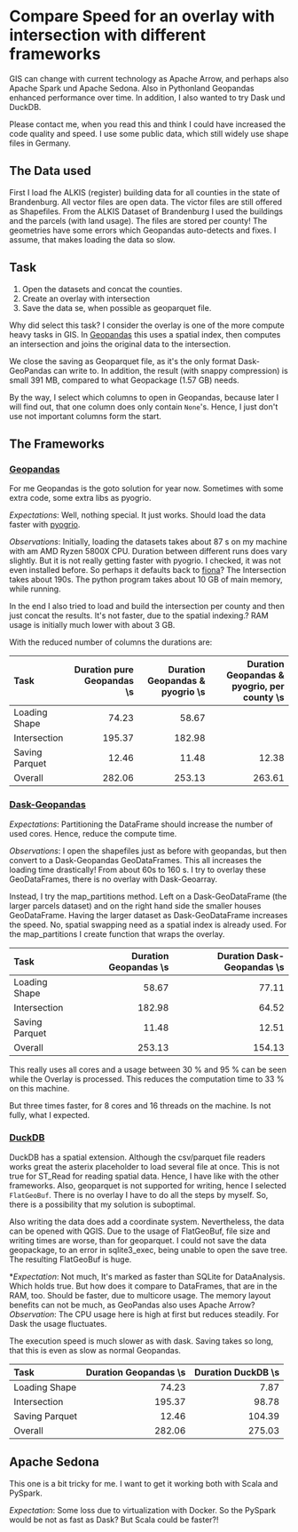 # Compare Speed for an overlay with intersection with different frameworks

GIS can change with current technology as Apache Arrow, and perhaps also Apache Spark und Apache Sedona.
Also in Pythonland Geopandas enhanced performance over time. In addition, I also wanted to try Dask und DuckDB.

Please contact me, when you read this and think I could have increased the code quality and speed.
I use some public data, which still widely use shape files in Germany.

## The Data used

First I load fhe ALKIS (register) building data for all counties in the state of Brandenburg.
All vector files are open data. The victor files are still offered as Shapefiles.
From the ALKIS Dataset of Brandenburg I used the buildings and the parcels (with land usage).
The files are stored per county!
The geometries have some errors which Geopandas auto-detects and fixes. 
I assume, that makes loading the data so slow.

## Task

1) Open the datasets and concat the counties.
2) Create an overlay with intersection
3) Save the data se, when possible as geoparquet file.

Why did select this task?
I consider the overlay is one of the more compute heavy tasks in GIS. 
In [Geopandas](https://github.com/geopandas/geopandas/blob/main/geopandas/tools/overlay.py)
this uses a spatial index, then computes an intersection and joins the original data to the intersection. 

We close the saving as Geoparquet file, as it's the only format Dask-GeoPandas can write to.
In addition, the result (with snappy compression) is small 391 MB, compared to what Geopackage (1.57 GB) needs.

By the way, I select which columns to open in Geopandas, because later I will find out, that one column does only contain `None`'s.
Hence, I just don't use not important columns form the start.

## The Frameworks

### [Geopandas](https://geopandas.org/en/stable/index.html)

For me Geopandas is the goto solution for year now.
Sometimes with some extra code, some extra libs as pyogrio.

*Expectations*: Well, nothing special. It just works. Should load the data faster with [pyogrio](https://pyogrio.readthedocs.io/en/latest/).

*Observations*: Initially, loading the datasets takes about 87 s on my machine with am AMD Ryzen 5800X CPU.
Duration between different runs does vary slightly. But it is not really getting faster with pyogrio. 
I checked, it was not even installed before. So perhaps it defaults back to [fiona](https://fiona.readthedocs.io/en/latest/index.html)?
The Intersection takes about 190s. The python program takes about 10 GB of main memory, while running.

In the end I also tried to load and build the intersection per county and then just concat the results.
It's not faster, due to the spatial indexing.? RAM usage is initially much lower with about 3 GB.

With the reduced number of columns the durations are:

| Task           | Duration  pure Geopandas \s | Duration Geopandas & pyogrio \s | Duration Geopandas & pyogrio, per county \s |
|:---------------|----------------------------:|--------------------------------:|--------------------------------------------:|
| Loading Shape  |                       74.23 |                           58.67 |                                             |
| Intersection   |                      195.37 |                          182.98 |                                             |
| Saving Parquet |                       12.46 |                           11.48 |                                       12.38 |
| Overall        |                      282.06 |                          253.13 |                                      263.61 |

### [Dask-Geopandas](https://dask-geopandas.readthedocs.io/en/stable/)

*Expectations*: Partitioning the DataFrame should increase the number of used cores. Hence, reduce the compute time.

*Observations*: I open the shapefiles just as before with geopandas, but then convert to a Dask-Geopandas GeoDataFrames.
This all increases the loading time drastically! From about 60s to 160 s.
I try to overlay these GeoDataFrames, there is no overlay with Dask-Geoarray.

Instead, I try the map_partitions method. Left on a Dask-GeoDataFrame (the larger parcels dataset) and on the right
hand side the smaller houses GeoDataFrame. Having the larger dataset as Dask-GeoDataFrame increases the speed.
No, spatial swapping need as a spatial index is already used.
For the map_partitions I create function that wraps the overlay.

| Task           |       Duration Geopandas \s | Duration Dask-Geopandas \s |
|:---------------|----------------------------:|---------------------------:|
| Loading Shape  |                       58.67 |                      77.11 |
| Intersection   |                      182.98 |                      64.52 |
| Saving Parquet |                       11.48 |                      12.51 |
| Overall        |                      253.13 |                     154.13 |

This really uses all cores and a usage between 30 % and 95 % can be seen while the Overlay
is processed. This reduces the computation time to 33 % on this machine.

But three times faster, for 8 cores and 16 threads on the machine. Is not fully, what I expected.

### [DuckDB](https://duckdb.org/docs/extensions/spatial/overview)

DuckDB has a spatial extension. Although the csv/parquet file readers works great the
 asterix placeholder to load several file at once. 
This is not true for ST_Read for reading spatial data. Hence, I have like with the other frameworks.
Also, geoparquet is not supported for writing, hence I selected `FlatGeoBuf`.
There is no overlay I have to do all the steps by myself. So, there is a possibility that my solution is suboptimal.

Also writing the data does add a coordinate system. Nevertheless, the data can be opened with QGIS.
Due to the usage of FlatGeoBuf, file size and writing times are worse, than for geoparquet.
I could not save the data geopackage, to an error in sqlite3_exec, being unable to open the save tree.
The resulting FlatGeoBuf is huge.

**Expectation*: Not much, It's marked as faster than SQLite for DataAnalysis. Which holds true. 
But how does it compare to DataFrames, that are in the RAM, too. Should be faster, 
due to multicore usage. The memory layout benefits can not be much, as GeoPandas also uses Apache Arrow? 
*Observation*: The CPU usage here is high at first but reduces steadily.
For Dask the usage fluctuates.

The execution speed is much slower as with dask. Saving takes so long, that this is even as slow as normal
Geopandas.


| Task           |       Duration Geopandas \s | Duration DuckDB \s |
|:---------------|----------------------------:|-------------------:|
| Loading Shape  |                       74.23 |               7.87 |
| Intersection   |                      195.37 |              98.78 |
| Saving Parquet |                       12.46 |             104.39 |
| Overall        |                      282.06 |             275.03 |

## Apache Sedona

This one is a bit tricky for me. 
I want to get it working both with Scala and PySpark.

*Expectation*: Some loss due to virtualization with Docker. 
So the PySpark would be not as fast as Dask? But Scala could be faster?!